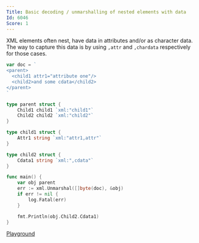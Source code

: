```yaml
---
Title: Basic decoding / unmarshalling of nested elements with data
Id: 6046
Score: 1
---
```

XML elements often nest, have data in attributes and/or as character data. The way to capture this data is by using `,attr` and `,chardata` respectively for those cases.

```go
var doc = `
<parent>
  <child1 attr1="attribute one"/>
  <child2>and some cdata</child2>
</parent>
`

type parent struct {
    Child1 child1 `xml:"child1"`
    Child2 child2 `xml:"child2"`
}

type child1 struct {
    Attr1 string `xml:"attr1,attr"`
}

type child2 struct {
    Cdata1 string `xml:",cdata"`
}

func main() {
    var obj parent
    err := xml.Unmarshal([]byte(doc), &obj)
    if err != nil {
        log.Fatal(err)
    }

    fmt.Println(obj.Child2.Cdata1)
}
```

[Playground](https://play.golang.org/p/yQrZPNTaWo)
